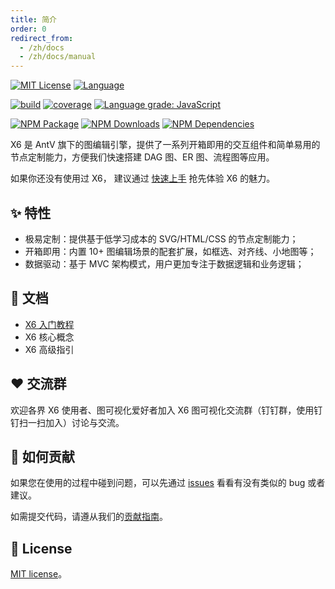 ```yaml
---
title: 简介
order: 0
redirect_from:
  - /zh/docs
  - /zh/docs/manual
---
```


[![MIT License](https://img.shields.io/badge/license-MIT_License-green.svg?style=flat-square)](https://github.com/antvis/x6/blob/master/LICENSE)
[![Language](https://img.shields.io/badge/language-typescript-blue.svg?style=flat-square)](https://www.typescriptlang.org)

[![build](https://img.shields.io/travis/antvis/x6.svg?style=flat-square)](https://travis-ci.org/antvis/x6)
[![coverage](https://img.shields.io/coveralls/antvis/x6/master.svg?style=flat-square)](https://coveralls.io/github/antvis/x6)
[![Language grade: JavaScript](https://img.shields.io/lgtm/grade/javascript/g/antvis/x6.svg?logo=lgtm&style=flat-square)](https://lgtm.com/projects/g/antvis/x6/context:javascript)

[![NPM Package](https://img.shields.io/npm/v/@antv/x6.svg?style=flat-square)](https://www.npmjs.com/package/@antv/x6)
[![NPM Downloads](http://img.shields.io/npm/dm/@antv/x6.svg?style=flat-square)](https://www.npmjs.com/package/@antv/x6)
[![NPM Dependencies](https://img.shields.io/david/antvis/x6?path=packages%2Fx6&style=flat-square)](https://www.npmjs.com/package/@antv/x6)

X6 是 AntV 旗下的图编辑引擎，提供了一系列开箱即用的交互组件和简单易用的节点定制能力，方便我们快速搭建 DAG 图、ER 图、流程图等应用。

如果你还没有使用过 X6， 建议通过 [快速上手](getting-started) 抢先体验 X6 的魅力。

## ✨ 特性

- 极易定制：提供基于低学习成本的 SVG/HTML/CSS 的节点定制能力；
- 开箱即用：内置 10+ 图编辑场景的配套扩展，如框选、对齐线、小地图等；
- 数据驱动：基于 MVC 架构模式，用户更加专注于数据逻辑和业务逻辑；


## 🍉 文档

- [X6 入门教程](tutorial/node)
- X6 核心概念
- X6 高级指引

## ❤️ 交流群 

欢迎各界 X6 使用者、图可视化爱好者加入 X6 图可视化交流群（钉钉群，使用钉钉扫一扫加入）讨论与交流。


## 🤝 如何贡献

如果您在使用的过程中碰到问题，可以先通过 [issues](https://github.com/antvis/x6/issues) 看看有没有类似的 bug 或者建议。

如需提交代码，请遵从我们的[贡献指南](https://github.com/antvis/X6/blob/master/CONTRIBUTING.zh-CN.md)。

## 🔑 License

[MIT license](https://github.com/antvis/X6/blob/master/LICENSE)。
